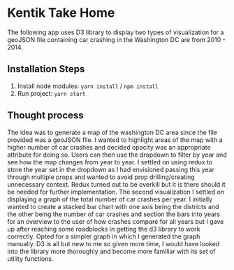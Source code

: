 # Kentik Take Home

The following app uses D3 library to display two types of visualization for a geoJSON file containing car crashing in the Washington DC are from 2010 - 2014. 

## Installation Steps

1. Install node modules: `yarn install` / `npm install`
2. Run project: `yarn start`

## Thought process

The idea was to generate a map of the washington DC area since the file provided was a geoJSON file. I wanted to highlight areas of the map with a higher number of car crashes and decided opacity was an appropriate attribute for doing so. Users can then use the dropdown to filter by year and see how the map changes from year to year. I settled on using redux to store the year set in the dropdown as I had envisioned passing this year through multiple props and wanted to avoid prop drilling/creating unnecessary context. Redux turned out to be overkill but it is there should it be needed for further implementation. The second visualization I settled on displaying a graph of the total number of car crashes per year. I initially wanted to create a stacked bar chart with one axis being the districts and the other being the number of car crashes and section the bars into years for an overview to the user of how crashes compare for all years but I gave up after reaching some roadblocks in getting the d3 library to work correctly. Opted for a simpler graph in which I generated the graph manually. D3 is all but new to me so given more time, I would have looked into the library more thoroughly and become more familiar with its set of utility functions.
